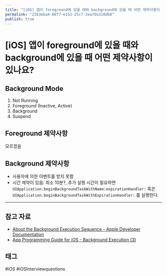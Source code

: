 ```yaml
---
title: "[iOS] 앱이 foreground에 있을 때와 background에 있을 때 어떤 제약사항이 있나요?"
permalink: "2163eba4-0877-e153-25c7-2ea70a310db8"
publish: true
---
```


# \[iOS] 앱이 foreground에 있을 때와 background에 있을 때 어떤 제약사항이 있나요?

## Background Mode

1. Not Running
2. Foreground (Inactive, Active)
3. Background
4. Suspend

## Foreground 제약사항

모르겠음

## Background 제약사항

- 사용자에 의한 이벤트를 받지 못함
- 시간 제약이 있음: 최소 10분?, 추가 실행 시간이 필요하면 `UIApplication.beginBackgroundTaskWithName:expirationHandler:` 혹은 `UIApplication.beginBackgroundTaskWithExpirationHandler:` 를 실행한다.

---

## 참고 자료

- [About the Background Execution Sequence - Apple Developer Documentation](https://developer.apple.com/documentation/uikit/app_and_environment/scenes/preparing_your_ui_to_run_in_the_background/about_the_background_execution_sequence)
- [App Programming Guide for iOS - Background Execution (3)](https://wnstkdyu.github.io/2018/06/09/appprogrammingguidebackgroundexecution/)

## 태그

#iOS #iOSInterviewquestions